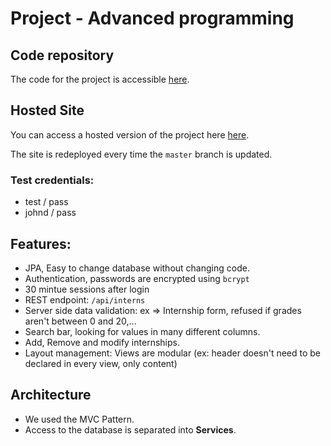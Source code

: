 # Project - Advanced programming

## Code repository

The code for the project is accessible [here](https://github.com/chloestephan/ST2APR_2023_Employees_JDBC_TODO).

## Hosted Site

You can access a hosted version of the project here [here](https://gift-advanced-programming-production.up.railway.app).

The site is redeployed every time the ```master``` branch is updated.


### Test credentials:

- test / pass
- johnd / pass

## Features: 

- JPA, Easy to change database without changing code.
- Authentication, passwords are encrypted using ```bcrypt```
- 30 mintue sessions after login
- REST endpoint: ```/api/interns```
- Server side data validation: ex => Internship form, refused if grades aren't between 0 and 20,...
- Search bar, looking for values in many different columns.
- Add, Remove and modify internships.
- Layout management: Views are modular (ex: header doesn't need to be declared in every view, only content)


## Architecture

- We used the MVC Pattern.
- Access to the database is separated into **Services**.